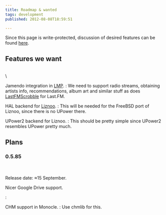 ```yaml
---
title: Roadmap & wanted
tags: development
published: 2012-08-08T18:59:51

---
```


Since this page is write-protected, discussion of desired features can
be found
[here](http://wiki.leechcraft.org/wiki/index.php/Roadmap_and_Features).

Features we want
----------------

\
\

Jamendo integration in [LMP](/plugins-lmp).
:   We need to support radio streams, obtaining artists info,
    recommendations, album art and similar stuff as does
    [LastFMScrobble](/plugins-lastfmscrobble) for Last.FM.

HAL backend for [Liznoo](/plugins-liznoo).
:   This will be needed for the FreeBSD port of Liznoo, since there is
    no UPower there.

UPower2 backend for Liznoo.
:   This should be pretty simple since UPower2 resembles UPower
    pretty much.

Plans
-----

### 0.5.85

\
\
Release date: ≈15 September.

Nicer Google Drive support.

:   

CHM support in Monocle.
:   Use chmlib for this.